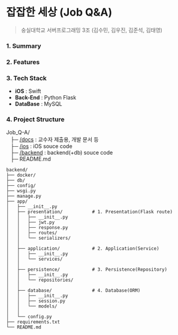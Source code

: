 # 잡잡한 세상 (Job Q&A)
> 숭실대학교 서버프로그래밍 3조 (김수민, 김우진, 김준석, 김태영)

### 1. Summary


### 2. Features


### 3. Tech Stack
- **iOS** : Swift
- **Back-End** : Python Flask
- **DataBase** : MySQL


### 4. Project Structure
Job_Q-A/<br>
&nbsp;&nbsp;&nbsp;├─ [/docs](https://github.com/SSU-ServerProgramming/Job_Q-A/tree/main/docs) : 교수자 제출용, 개발 문서 등<br>
&nbsp;&nbsp;&nbsp;├─ [/ios](https://github.com/SSU-ServerProgramming/Job_Q-A/tree/main/ios) : iOS souce code<br>
&nbsp;&nbsp;&nbsp;├─ [/backend](https://github.com/SSU-ServerProgramming/Job_Q-A/tree/main/backend) : backend(+db) souce code <br>
&nbsp;&nbsp;&nbsp;├─ README.md
```
backend/
├── docker/
├── db/
├── config/
├── wsgi.py
├── manage.py
├── app/
│   ├── __init__.py
│   ├── presentation/           # 1. Presentation(Flask route)
│   │   ├── __init__.py
│   │   ├── jwt.py
│   │   ├── response.py
│   │   ├── routes/
│   │   └── serializers/
│   │
│   ├── application/            # 2. Application(Service)
│   │   ├── __init__.py
│   │   └── services/
│   │
│   ├── persistence/            # 3. Persistence(Repository)
│   │   ├── __init__.py
│   │   └── repositories/
│   │
│   ├── database/               # 4. Database(ORM)
│   │   ├── __init__.py 
│   │   ├── session.py 
│   │   └── models/
│   │
│   └── config.py
├── requirements.txt
└── README.md
```